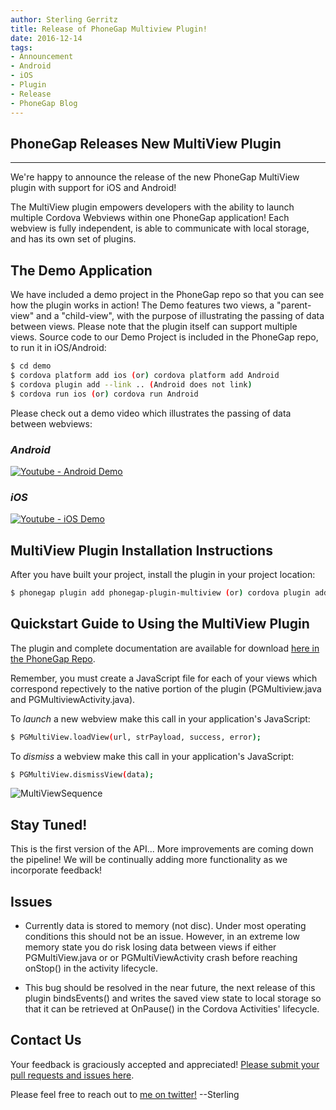 ```yaml
---
author: Sterling Gerritz
title: Release of PhoneGap Multiview Plugin!
date: 2016-12-14
tags:
- Announcement
- Android
- iOS
- Plugin
- Release
- PhoneGap Blog
---
```


## **PhoneGap Releases New MultiView Plugin**

***

We're happy to announce the release of the new PhoneGap MultiView plugin with support for iOS and Android!

The MultiView plugin empowers developers with the ability to launch multiple Cordova Webviews within one PhoneGap application! Each webview is fully independent, is able to communicate with local storage, and has its own set of plugins.

## **The Demo Application**

We have included a demo project in the PhoneGap repo so that you can see how the plugin works in action!  The Demo features two views, a "parent-view" and a "child-view", with the purpose of illustrating the passing of data between views.  Please note that the plugin itself can support multiple views. Source code to our Demo Project is included in the PhoneGap repo, to run it in iOS/Android:

```bash
$ cd demo
$ cordova platform add ios (or) cordova platform add Android
$ cordova plugin add --link .. (Android does not link)
$ cordova run ios (or) cordova run Android
```

Please check out a demo video which illustrates the passing of data between webviews:

### *Android*

[![Youtube - Android Demo](/blog/uploads/2016-12/androidscreenshot.png)](https://youtu.be/_ZzBA28QO4s "Youtube -Android Demo Movie")

### *iOS*

[![Youtube - iOS Demo](/blog/uploads/2016-12/iosscreenshot.png)](https://youtu.be/WVbxFIGBh0Y "Youtube -iOS Demo Movie")

## **MultiView Plugin Installation Instructions**

After you have built your project, install the plugin in your project location:

```bash
$ phonegap plugin add phonegap-plugin-multiview (or) cordova plugin add phonegap-plugin-multiview
```

## **Quickstart Guide to Using the MultiView Plugin**

The plugin and complete documentation are available for download [here in the PhoneGap Repo](https://github.com/phonegap/phonegap-plugin-multiview).

Remember, you must create a JavaScript file for each of your views which correspond repectively to the native portion of the plugin (PGMultiview.java and PGMultiviewActivity.java).

To *launch* a new webview make this call in your application's JavaScript:

```bash
$ PGMultiView.loadView(url, strPayload, success, error);
```

To *dismiss* a webview make this call in your application's JavaScript:

```bash
$ PGMultiView.dismissView(data);
```

![MultiViewSequence](/blog/uploads/2016-12/MultiViewSequence.png)

## **Stay Tuned!**

This is the first version of the API... More improvements are coming down the pipeline! We will be continually adding more functionality as we incorporate feedback!

## **Issues**

- Currently data is stored to memory (not disc).  Under most operating conditions this should not be an issue. However, in an extreme low memory state you do risk losing data between views if either PGMultiView.java or or PGMultiViewActivity crash before reaching onStop() in the activity lifecycle.

- This bug should be resolved in the near future, the next release of this plugin bindsEvents() and writes the saved view state to local storage so that it can be retrieved at OnPause() in the Cordova Activities' lifecycle.

## **Contact Us**

Your feedback is graciously accepted and appreciated!
[Please submit your pull requests and issues here](https://github.com/phonegap/phonegap-plugin-multiview/).

Please feel free to reach out to
[me on twitter!](https://twitter.com/SterlingAndroid) --Sterling

